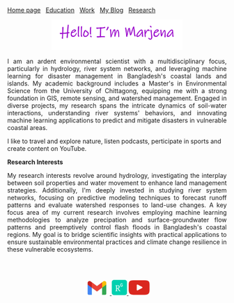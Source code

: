 [Home page](./README.md)&nbsp;&nbsp;&nbsp;[Education](./education.md)&nbsp;&nbsp;&nbsp;[Work](./Work.md)&nbsp;&nbsp;&nbsp;[My Blog](./My_Blog.md)&nbsp;&nbsp;&nbsp;[Research](./research.md)
<br>

<p align="center"><a href="https://marjenahaque.github.io/marjena/"> <img width="60%" alt="Hello, I'm Marjena.!" src="./images/intro.png" /></a></p>


<p style="text-align: justify;">
I am an ardent environmental scientist with a multidisciplinary focus, particularly in hydrology, river system networks, and leveraging machine learning for disaster management in Bangladesh's coastal lands and islands. My academic background includes a Master's in Environmental Science from the University of Chittagong, equipping me with a strong foundation in GIS, remote sensing, and watershed management. Engaged in diverse projects, my research spans the intricate dynamics of soil-water interactions, understanding river systems' behaviors, and innovating machine learning applications to predict and mitigate disasters in vulnerable coastal areas.  
 
 </p> 
I like to travel and explore nature, listen podcasts, perticipate in sports and create content on YouTube.  


**Research Interests**
<p style="text-align: justify;">
My research interests revolve around hydrology, investigating the interplay between soil properties and water movement to enhance land management strategies. Additionally, I'm deeply invested in studying river system networks, focusing on predictive modeling techniques to forecast runoff patterns and evaluate watershed responses to land-use changes. A key focus area of my current research involves employing machine learning methodologies to analyze precipation and surface-groundwater flow patterns and preemptively control flash floods in Bangladesh's coastal regions. My goal is to bridge scientific insights with practical applications to ensure sustainable environmental practices and climate change resilience in these vulnerable ecosystems.
</p>  
<br />
<br />
<p align="center">
  <a href="mailto:marjinahaque64@gmail.com">
    <img width="60px" src="./images/email_icon.jpg"/>
  </a>
  
  <a href="https://www.researchgate.net/profile/Marjena-Beantha-Haque">
    <img width="35px" src="./images/researchgate_icon.png"/>
  </a>
  
  <a href="https://www.youtube.com/channel/UC3ua345wVU5-rPSuGbrjUKg">
    <img width="50px" src="./images/YouTube.png"/>
  </a>
  
</p>
